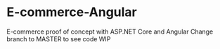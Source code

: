 # E-commerce-Angular
E-commerce proof of concept with ASP.NET Core and Angular
Change branch to MASTER to see code WIP

